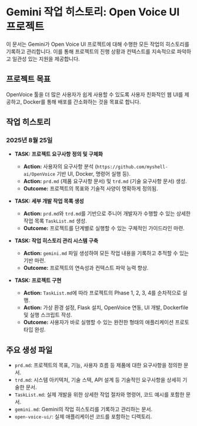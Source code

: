 # Gemini 작업 히스토리: Open Voice UI 프로젝트

이 문서는 Gemini가 Open Voice UI 프로젝트에 대해 수행한 모든 작업의 히스토리를 기록하고 관리합니다. 이를 통해 프로젝트의 진행 상황과 컨텍스트를 지속적으로 파악하고 일관성 있는 지원을 제공합니다.

## 프로젝트 목표

OpenVoice 툴을 더 많은 사용자가 쉽게 사용할 수 있도록 사용자 친화적인 웹 UI를 제공하고, Docker를 통해 배포를 간소화하는 것을 목표로 합니다.

## 작업 히스토리

### 2025년 8월 25일

*   **TASK: 프로젝트 요구사항 정의 및 구체화**
    *   **Action:** 사용자의 요구사항 분석 (`https://github.com/myshell-ai/OpenVoice` 기반 UI, Docker, 명령어 실행 등).
    *   **Action:** `prd.md` (제품 요구사항 문서) 및 `trd.md` (기술 요구사항 문서) 생성.
    *   **Outcome:** 프로젝트의 목표와 기술적 사양이 명확하게 정의됨.

*   **TASK: 세부 개발 작업 목록 생성**
    *   **Action:** `prd.md`와 `trd.md`를 기반으로 주니어 개발자가 수행할 수 있는 상세한 작업 목록 `TaskList.md` 생성.
    *   **Outcome:** 프로젝트를 단계별로 실행할 수 있는 구체적인 가이드라인 마련.

*   **TASK: 작업 히스토리 관리 시스템 구축**
    *   **Action:** `gemini.md` 파일 생성하여 모든 작업 내용을 기록하고 추적할 수 있는 기반 마련.
    *   **Outcome:** 프로젝트의 연속성과 컨텍스트 파악 능력 향상.

*   **TASK: 프로젝트 구현**
    *   **Action:** `TaskList.md`에 따라 프로젝트의 Phase 1, 2, 3, 4를 순차적으로 실행.
    *   **Action:** 가상 환경 설정, Flask 설치, OpenVoice 연동, UI 개발, Dockerfile 및 실행 스크립트 작성.
    *   **Outcome:** 사용자가 바로 실행할 수 있는 완전한 형태의 애플리케이션 프로토타입 완성.

## 주요 생성 파일

*   `prd.md`: 프로젝트의 목표, 기능, 사용자 흐름 등 제품에 대한 요구사항을 정의한 문서.
*   `trd.md`: 시스템 아키텍처, 기술 스택, API 설계 등 기술적인 요구사항을 상세히 기술한 문서.
*   `TaskList.md`: 실제 개발을 위한 상세한 작업 절차와 명령어, 코드 예시를 포함한 문서.
*   `gemini.md`: Gemini의 작업 히스토리를 기록하고 관리하는 문서.
*   `open-voice-ui/`: 실제 애플리케이션 코드를 포함하는 디렉토리.